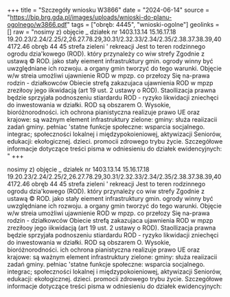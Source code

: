 +++
title = "Szczegóły wniosku W3866"
date = "2024-06-14"
source = "https://bip.brg.gda.pl/images/uploads/wnioski-do-planu-ogolnego/w3866.pdf"
tags = ["obręb: 4445", "wnioski-ogolne"]
geolinks = []
raw = "nosimy z) objęcie  _ działek  nr 1403.13.14 15.16.17.18 19.20.23/2.24/2.25/2,26.27.78.29,30.31/2.32.33/2.34/2.35/2.38.37.38.39,40 4172.46 obręb 44 45 strefa zieleni ' rekreacji Jest to teren rodzinnego ogrodu dzia'kowego (ROD). który przynależy co wiw strefy Zgodnie z ustawą © ROD. jako stały eiement infrastruktury gmin. ogrody winny być uwzględniane ich rozwoju. a organy gmin tworzyć do tego warunki. Objęcie w/w streia umożliwi ujawnienie ROD w mpzp. co przełozy Się na-prawa rodzin - działkowców Obiecie strefą zakazujaca ujawnienia ROD w mpzp zreziłooy jego iikwidacją (art 19 ust. 2 ustawy o ROD). Staollizacja prawna będzie sprzyjała podnoszeniu stiardardu ROD - ryzyko likwidacji zniechęci do inwestowania w działki. ROD są obszarem O. Wysokie, bioróżnorodności. ich ochrona pianistyczna realizuje prawo UE oraz krajowe: są ważnym element infrastruktury zielone: gminy: służa reaiizacii zadań gminy. pełniac 'statne funkcje społeczne: wsparcia socjalnego. integrac; społeczności lokalnej i międzypokoieniowej, aktywizacji Seniorów, edukacji: ekołogicznej. dzieci. promocii zdrowego trybu życie. Szczegółowe informacje dotyczące treści pisma w odniesieniu do działek ewidencyjnych: "
+++

nosimy z) objęcie  _ działek  nr
1403.13.14 15.16.17.18 19.20.23/2.24/2.25/2,26.27.78.29,30.31/2.32.33/2.34/2.35/2.38.37.38.39,40 4172.46
obręb 44 45 strefa zieleni ' rekreacji Jest to teren rodzinnego ogrodu dzia'kowego (ROD). który przynależy co
wiw strefy Zgodnie z ustawą © ROD. jako stały eiement infrastruktury gmin. ogrody winny być uwzględniane
ich rozwoju. a organy gmin tworzyć do tego warunki. Objęcie w/w streia umożliwi ujawnienie ROD w mpzp. co
przełozy Się na-prawa rodzin - działkowców Obiecie strefą zakazujaca ujawnienia ROD w mpzp
zreziłooy jego iikwidacją (art 19 ust. 2 ustawy o ROD). Staollizacja prawna będzie sprzyjała podnoszeniu
stiardardu ROD - ryzyko likwidacji zniechęci do inwestowania w działki. ROD są obszarem O. Wysokie,
bioróżnorodności. ich ochrona pianistyczna realizuje prawo UE oraz krajowe: są ważnym element infrastruktury
zielone: gminy: służa reaiizacii zadań gminy. pełniac 'statne funkcje społeczne: wsparcia socjalnego. integrac;
społeczności lokalnej i międzypokoieniowej, aktywizacji Seniorów, edukacji: ekołogicznej. dzieci. promocii
zdrowego trybu życie.
Szczegółowe informacje dotyczące treści pisma w odniesieniu do działek ewidencyjnych:



